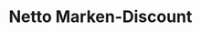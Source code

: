 ---
title: "Netto Marken-Discount"
url: /kamp-lintfort/netto-marken-discount-pestalozzistrasse/
shop: Supermarkt
---